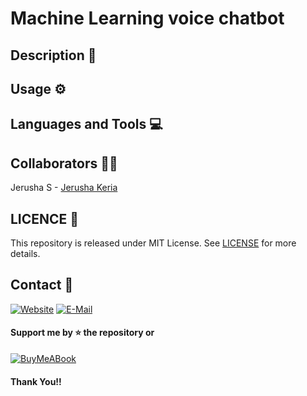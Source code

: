# Machine Learning voice chatbot

## Description 📝 

## Usage ⚙️

## Languages and Tools 💻

## Collaborators 👤👤

Jerusha S - [Jerusha Keria](https://github.com/jerusha-keira)

## LICENCE 📄

This repository is released under MIT License. See [LICENSE](/LICENSE) for more details. 

## Contact 📱

[![Website](https://img.shields.io/badge/website-000000?style=for-the-badge&logo=About.me&logoColor=white)](https://rubangino.in/)
[![E-Mail](https://img.shields.io/badge/Gmail-D14836?style=for-the-badge&logo=gmail&logoColor=white)](mailto:info@rubangino.in)

#### Support me by ⭐ the repository or

[![BuyMeABook](https://img.shields.io/badge/Buy%20Me%20a%20Book-ffdd00?style=for-the-badge&logo=buy-me-a-book&logoColor=black)
](https://bit.ly/3M5jxLd)

#### Thank You!!
